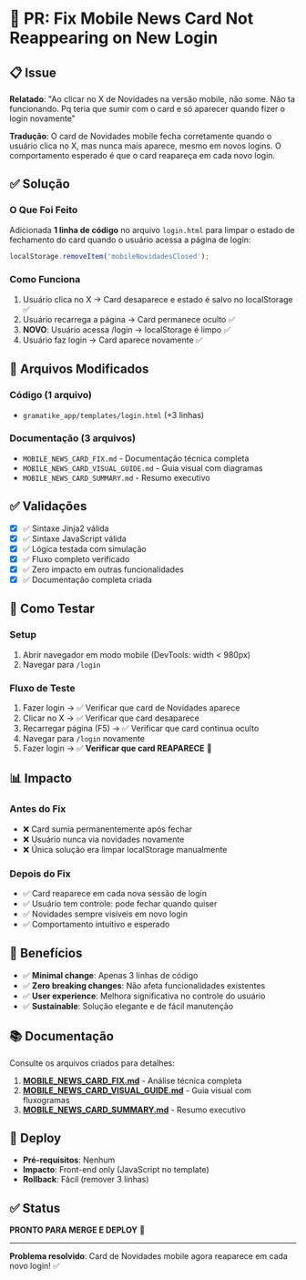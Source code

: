 # 🔧 PR: Fix Mobile News Card Not Reappearing on New Login

## 📋 Issue

**Relatado**: "Ao clicar no X de Novidades na versão mobile, não some. Não ta funcionando. Pq teria que sumir com o card e só aparecer quando fizer o login novamente"

**Tradução**: O card de Novidades mobile fecha corretamente quando o usuário clica no X, mas nunca mais aparece, mesmo em novos logins. O comportamento esperado é que o card reapareça em cada novo login.

## ✅ Solução

### O Que Foi Feito
Adicionada **1 linha de código** no arquivo `login.html` para limpar o estado de fechamento do card quando o usuário acessa a página de login:

```javascript
localStorage.removeItem('mobileNovidadesClosed');
```

### Como Funciona
1. Usuário clica no X → Card desaparece e estado é salvo no localStorage ✅
2. Usuário recarrega a página → Card permanece oculto ✅
3. **NOVO**: Usuário acessa /login → localStorage é limpo ✅
4. Usuário faz login → Card aparece novamente ✅

## 📁 Arquivos Modificados

### Código (1 arquivo)
- `gramatike_app/templates/login.html` (+3 linhas)

### Documentação (3 arquivos)
- `MOBILE_NEWS_CARD_FIX.md` - Documentação técnica completa
- `MOBILE_NEWS_CARD_VISUAL_GUIDE.md` - Guia visual com diagramas
- `MOBILE_NEWS_CARD_SUMMARY.md` - Resumo executivo

## ✅ Validações

- [x] ✅ Sintaxe Jinja2 válida
- [x] ✅ Sintaxe JavaScript válida
- [x] ✅ Lógica testada com simulação
- [x] ✅ Fluxo completo verificado
- [x] ✅ Zero impacto em outras funcionalidades
- [x] ✅ Documentação completa criada

## 🧪 Como Testar

### Setup
1. Abrir navegador em modo mobile (DevTools: width < 980px)
2. Navegar para `/login`

### Fluxo de Teste
1. Fazer login → ✅ Verificar que card de Novidades aparece
2. Clicar no X → ✅ Verificar que card desaparece
3. Recarregar página (F5) → ✅ Verificar que card continua oculto
4. Navegar para `/login` novamente
5. Fazer login → ✅ **Verificar que card REAPARECE** 🎉

## 📊 Impacto

### Antes do Fix
- ❌ Card sumia permanentemente após fechar
- ❌ Usuário nunca via novidades novamente
- ❌ Única solução era limpar localStorage manualmente

### Depois do Fix
- ✅ Card reaparece em cada nova sessão de login
- ✅ Usuário tem controle: pode fechar quando quiser
- ✅ Novidades sempre visíveis em novo login
- ✅ Comportamento intuitivo e esperado

## 🎯 Benefícios

- ✅ **Minimal change**: Apenas 3 linhas de código
- ✅ **Zero breaking changes**: Não afeta funcionalidades existentes
- ✅ **User experience**: Melhora significativa no controle do usuário
- ✅ **Sustainable**: Solução elegante e de fácil manutenção

## 📚 Documentação

Consulte os arquivos criados para detalhes:

1. **[MOBILE_NEWS_CARD_FIX.md](./MOBILE_NEWS_CARD_FIX.md)** - Análise técnica completa
2. **[MOBILE_NEWS_CARD_VISUAL_GUIDE.md](./MOBILE_NEWS_CARD_VISUAL_GUIDE.md)** - Guia visual com fluxogramas
3. **[MOBILE_NEWS_CARD_SUMMARY.md](./MOBILE_NEWS_CARD_SUMMARY.md)** - Resumo executivo

## 🚀 Deploy

- **Pré-requisitos**: Nenhum
- **Impacto**: Front-end only (JavaScript no template)
- **Rollback**: Fácil (remover 3 linhas)

## ✅ Status

**PRONTO PARA MERGE E DEPLOY** 🎉

---

**Problema resolvido**: Card de Novidades mobile agora reaparece em cada novo login! ✅
